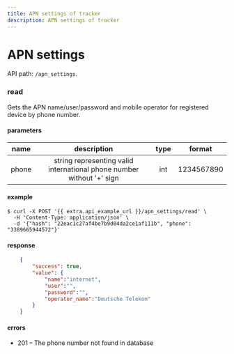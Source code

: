 ```yaml
---
title: APN settings of tracker
description: APN settings of tracker
---
```


# APN settings

API path: `/apn_settings`.

### read

Gets the APN name/user/password and mobile operator for registered device by phone number.

#### parameters

| name | description | type | format |
| :------: | :------: | :-----:| :-----:|
| phone | string representing valid international phone number without '+' sign | int | 1234567890 |

#### example

```abap
$ curl -X POST '{{ extra.api_example_url }}/apn_settings/read' \
  -H 'Content-Type: application/json' \ 
  -d '{"hash": "22eac1c27af4be7b9d04da2ce1af111b", "phone": "3389665944572"}' 
```

#### response

```json
    {
        "success": true,
        "value": {
            "name":"internet",
            "user":"",
            "password":"",
            "operator_name":"Deutsche Telekom"
        }
    }
```

#### errors

*   201 – The phone number not found in database
